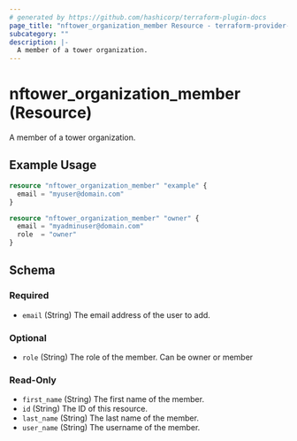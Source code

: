 ```yaml
---
# generated by https://github.com/hashicorp/terraform-plugin-docs
page_title: "nftower_organization_member Resource - terraform-provider-nftower"
subcategory: ""
description: |-
  A member of a tower organization.
---
```


# nftower_organization_member (Resource)

A member of a tower organization.

## Example Usage

```terraform
resource "nftower_organization_member" "example" {
  email = "myuser@domain.com"
}

resource "nftower_organization_member" "owner" {
  email = "myadminuser@domain.com"
  role  = "owner"
}
```

<!-- schema generated by tfplugindocs -->
## Schema

### Required

- `email` (String) The email address of the user to add.

### Optional

- `role` (String) The role of the member. Can be owner or member

### Read-Only

- `first_name` (String) The first name of the member.
- `id` (String) The ID of this resource.
- `last_name` (String) The last name of the member.
- `user_name` (String) The username of the member.

